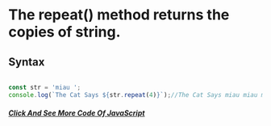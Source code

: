 # The repeat() method returns the copies of string.
## Syntax
```repeat(count)
```
```Javascript 
const str = 'miau ';
console.log(`The Cat Says ${str.repeat(4)}`);//The Cat Says miau miau miau miau 
```
##### [Click And See More Code Of JavaScript](../js/9.repeat.js)